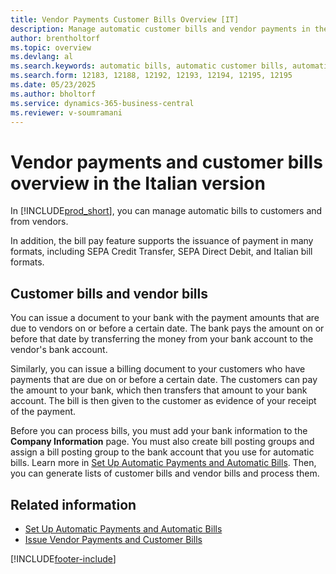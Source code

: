 ```yaml
---
title: Vendor Payments Customer Bills Overview [IT]
description: Manage automatic customer bills and vendor payments in the Italian version of Business Central.
author: brentholtorf
ms.topic: overview
ms.devlang: al
ms.search.keywords: automatic bills, automatic customer bills, automatic vendor bills, SEPA credit transfer, customer bills, vendor bills, Italian version
ms.search.form: 12183, 12188, 12192, 12193, 12194, 12195, 12195
ms.date: 05/23/2025
ms.author: bholtorf
ms.service: dynamics-365-business-central
ms.reviewer: v-soumramani
---
```


# Vendor payments and customer bills overview in the Italian version

In [!INCLUDE[prod_short](../../includes/prod_short.md)], you can manage automatic bills to customers and from vendors.  

In addition, the bill pay feature supports the issuance of payment in many formats, including SEPA Credit Transfer, SEPA Direct Debit, and Italian bill formats.  

## Customer bills and vendor bills

You can issue a document to your bank with the payment amounts that are due to vendors on or before a certain date. The bank pays the amount on or before that date by transferring the money from your bank account to the vendor's bank account.  

Similarly, you can issue a billing document to your customers who have payments that are due on or before a certain date. The customers can pay the amount to your bank, which then transfers that amount to your bank account. The bill is then given to the customer as evidence of your receipt of the payment.  

Before you can process bills, you must add your bank information to the **Company Information** page. You must also create bill posting groups and assign a bill posting group to the bank account that you use for automatic bills. Learn more in [Set Up Automatic Payments and Automatic Bills](how-to-set-up-automatic-payments-and-automatic-bills.md). Then, you can generate lists of customer bills and vendor bills and process them.

## Related information

- [Set Up Automatic Payments and Automatic Bills](how-to-set-up-automatic-payments-and-automatic-bills.md)   
- [Issue Vendor Payments and Customer Bills](how-to-issue-vendor-payments-and-customer-bills.md)

[!INCLUDE[footer-include](../../includes/footer-banner.md)]